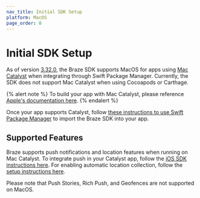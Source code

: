 ```yaml
---
nav_title: Initial SDK Setup
platform: MacOS
page_order: 0
---
```


# Initial SDK Setup

As of version [3.32.0][1], the Braze SDK supports MacOS for apps using [Mac Catalyst][2] when integrating through Swift Package Manager. Currently, the SDK does not support Mac Catalyst when using Cocoapods or Carthage.

{% alert note %}
To build your app with Mac Catalyst, please reference <a href="https://developer.apple.com/documentation/uikit/mac_catalyst">Apple's documentation here</a>.
{% endalert %}

Once your app supports Catalyst, follow [these instructions to use Swift Package Manager][3] to import the Braze SDK into your app.

## Supported Features

Braze supports push notifications and location features when running on Mac Catalyst. To integrate push in your Catalyst app, follow the [iOS SDK instructions here][4]. For enabling automatic location collection, follow the [setup instructions here][5].

Please note that Push Stories, Rich Push, and Geofences are not supported on MacOS.

[1]:https://github.com/Appboy/appboy-ios-sdk/releases/tag/3.32.0
[2]:https://developer.apple.com/mac-catalyst/
[3]:{{site.baseurl}}/developer_guide/platform_integration_guides/ios/initial_sdk_setup/swift_package_manager/
[4]:{{site.baseurl}}/developer_guide/platform_integration_guides/ios/push_notifications/integration/
[5]:{{site.baseurl}}/developer_guide/platform_integration_guides/ios/analytics/location_tracking/
